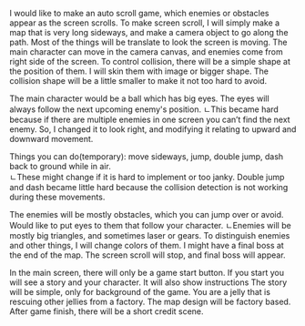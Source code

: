 I would like to make an auto scroll game, which enemies or obstacles appear as the screen scrolls. 
To make screen scroll, I will simply make a map that is very long sideways, and make a camera object to go along the path. Most of the things will be translate to look the screen is moving.
The main character can move in the camera canvas, and enemies come from right side of the screen. To control collision, there will be a simple shape at the position of them. I will skin them with image or bigger shape. The collision shape will be a little smaller to make it not too hard to avoid.
 
The main character would be a ball which has big eyes. The eyes will always follow the next upcoming enemy's position. 
ㄴThis became hard because if there are multiple enemies in one screen you can’t find the next enemy. So, I changed it to look right, and modifying it relating to upward and downward movement.
 
Things you can do(temporary): move sideways, jump, double jump, dash back to ground while in air.   
 ㄴThese might change if it is hard to implement or too janky. Double jump and dash became little hard because the collision detection is not working during these movements.
  
The enemies will be mostly obstacles, which you can jump over or avoid. Would like to put eyes to them that follow your character. 
  ㄴEnemies will be mostly big triangles, and sometimes laser or gears. To distinguish enemies and other things, I will change colors of them. I might have a final boss at the end of the map. The screen scroll will stop, and final boss will appear.

In the main screen, there will only be a game start button. If you start you will see a story and your character. It will also show instructions
The story will be simple, only for background of the game. You are a jelly that is rescuing other jellies from a factory. The map design will be factory based.
After game finish, there will be a short credit scene. 
